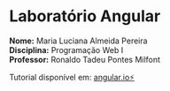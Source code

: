 # Laboratório Angular

**Nome:** Maria Luciana Almeida Pereira <br>
**Disciplina:** Programação Web I <br>
**Professor:** Ronaldo Tadeu Pontes Milfont

Tutorial disponível em: [ angular.io⚡️](https://angular.io/start)
